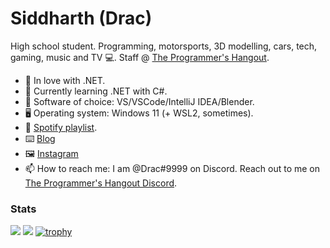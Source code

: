 # Siddharth (Drac)

High school student. Programming, motorsports, 3D modelling, cars, tech, gaming, music and TV :computer:. Staff @ [The Programmer's Hangout](https://discord.gg/programming).

- 🌱 In love with .NET. 
- 📘 Currently learning .NET with C#.
- 📔 Software of choice: VS/VSCode/IntelliJ IDEA/Blender.
- 🖥️ Operating system: Windows 11 (+ WSL2, sometimes).
- 🎵 [Spotify playlist](https://open.spotify.com/playlist/16c8EwGMSEp9NSRW8uZOSL?si=41c4699d34754baa).
- ⌨️ [Blog](https://bush-car-dcc.notion.site/04baa12ee4aa4119aa9293ea4f5c2d77?v=5c9e4f3401914d48bc9cbc0e37f95b07)
- 🖼️ [Instagram](https://www.instagram.com/dracthedino/)
- 📫 How to reach me: I am @Drac#9999 on Discord. Reach out to me on [The Programmer's Hangout Discord](https://discord.gg/programming).

### Stats

![](https://github.com/DracTheDino/github-stats/blob/master/generated/overview.svg)
![](https://github.com/DracTheDino/github-stats/blob/master/generated/languages.svg)
[![trophy](https://github-profile-trophy.vercel.app/?username=DracTheDino)](https://github.com/ryo-ma/github-profile-trophy)
